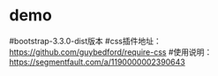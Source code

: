# demo
#bootstrap-3.3.0-dist版本
#css插件地址：https://github.com/guybedford/require-css
#使用说明：https://segmentfault.com/a/1190000002390643

